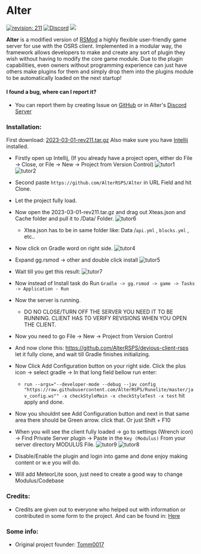 # Alter
[![revision: 211][rev-badge]][patch] [![Discord](https://badgen.net/badge/icon/discord?icon=discord&label)](https://discord.com/invite/sAzCuuwkpN) ![](https://tokei.rs/b1/github/AlterRSPS/Alter)

**Alter** is a modified version of [RSMod](https://github.com/Tomm0017/rsmod) a highly flexible user-friendly game server for use with the OSRS client. Implemented in a modular way,
the framework allows developers to make and create any sort of plugin they wish without having to modify the core game module.
Due to the plugin capabilities, even owners without programming experience can just have others make plugins for them and simply drop them into the plugins module to be automatically loaded on the next startup!

#### I found a bug, where can I report it?
- You can report them by creating Issue on [GitHub](https://github.com/AlterRSPS/Alter/issues) or in Alter's [Discord Server](https://discord.gg/kdhBuRaduw)

### Installation:
First download: [2023-03-01-rev211.tar.gz](https://archive.runestats.com/osrs/2023-03-01-rev211.tar.gz)
Also make sure you have [Intellij](https://www.jetbrains.com/idea/download/#section=windows) installed. 
* Firstly open up Intellij, (If you already have a project open, either do File -> Close, or File -> New -> Project from Version Control)
  ![tutor1](https://raw.githubusercontent.com/AlterRSPS/Resources/main/docs/resources/ReadMe_Alter/tutor1.png)
  ![tutor2](https://raw.githubusercontent.com/AlterRSPS/Resources/main/docs/resources/ReadMe_Alter/tuor2.png)
* Second paste `https://github.com/AlterRSPS/Alter` in URL Field and hit Clone.
* Let the project fully load.
* Now open the 2023-03-01-rev211.tar.gz and drag out Xteas.json and Cache folder and pull it to /Data/ Folder.
  ![tutor6](https://raw.githubusercontent.com/AlterRSPS/Resources/main/docs/resources/ReadMe_Alter/tutor6.png)
  - Xtea.json has to be in same folder like: Data /`api.yml` , `blocks.yml` , etc..
* Now click on Gradle word on right side.
  ![tutor4](https://raw.githubusercontent.com/AlterRSPS/Resources/main/docs/resources/ReadMe_Alter/Tutor4.png)
* Expand gg.rsmod -> other and double click install
  ![tutor5](https://raw.githubusercontent.com/AlterRSPS/Resources/main/docs/resources/ReadMe_Alter/Tutori5.png)
* Wait till you get this result:
  ![tutor7](https://raw.githubusercontent.com/AlterRSPS/Resources/main/docs/resources/ReadMe_Alter/tutor7.png)
* Now instead of Install task do Run `Gradle -> gg.rsmod -> game -> Tasks -> Application - Run`
* Now the server is running.
  - DO NO CLOSE/TURN OFF THE SERVER YOU NEED IT TO BE RUNNING. CLIENT HAS TO VERIFY REVISIONS WHEN YOU OPEN THE CLIENT.
* Now you need to go File -> New -> Project from Version Control
* And now clone this: https://github.com/AlterRSPS/devious-client-rsps let it fully clone, and wait till Gradle finishes initializing.
* Now Click Add Configuration button on your right side. Click the plus icon -> select gradle -> In that long field bellow run enter:
  - `run --args="--developer-mode --debug --jav_config "https://raw.githubusercontent.com/AlterRSPS/Runelite/master/jav_config.ws"" -x checkStyleMain -x checkStyleTest -x test` hit apply and done.
* Now you shouldnt see Add Configuration button and next in that same area there should be Green arrow. click that. Or just Shift + F10
* When you will see the client fully loaded -> go to settings (Wrench icon) -> Find Private Server plugin -> Paste in the `Key (Modulus)` From your server directory MODULUS File.
  ![tutor9](https://raw.githubusercontent.com/AlterRSPS/Resources/main/docs/resources/ReadMe_Alter/tutor9.png)
  ![tutor8](https://raw.githubusercontent.com/AlterRSPS/Resources/main/docs/resources/ReadMe_Alter/tutor8.png)
* Disable/Enable the plugin and login into game and done enjoy making content or w.e you will do.

* Will add MeteorLite soon, just need to create a good way to change Modulus/Codebase
### Credits:
* Credits are given out to everyone who helped out with information or contributed in some form to the project. And can be found in: [Here](https://github.com/AlterRSPS)

### Some info:
* Original project founder: [Tomm0017](https://github.com/Tomm0017)

[patch]: https://oldschool.runescape.wiki/w/Update:More_Poll_78_Changes!
[rev-badge]: https://img.shields.io/badge/Revision-211-blueviolet
[license-badge]: https://img.shields.io/badge/license-ISC-informational
